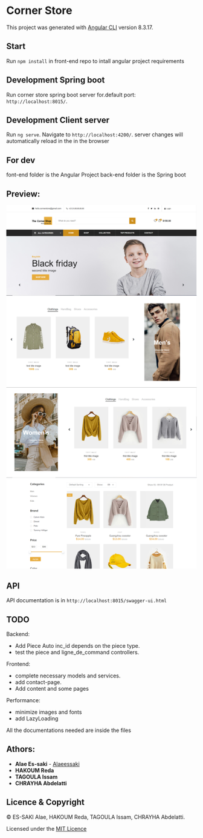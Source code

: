 # Corner Store

This project was generated with [Angular CLI](https://github.com/angular/angular-cli) version 8.3.17.

## Start

Run `npm install` in front-end repo to intall angular project requirements

## Development Spring boot

Run corner store spring boot server for.default port: `http://localhost:8015/`.

## Development Client server

Run `ng serve`. Navigate to `http://localhost:4200/`. server changes will automatically reload in the in the browser

## For dev

font-end folder is the Angular Project
back-end folder is the Spring boot 

## Preview:

![preview](preview.PNG)
![preview](preview2.PNG)
![preview](preview3.PNG)
![preview](preview4.PNG)


## API

API documentation is in `http://localhost:8015/swagger-ui.html`

## TODO

Backend: 

* Add Piece Auto inc_id depends on the piece type.
* test the piece and ligne_de_command controllers.

Frontend:

* complete necessary models and services.
* add contact-page.
* Add content and some pages

Performance: 

* minimize images and fonts
* add LazyLoading

All the documentations needed are inside the files

## Athors: 
* **Alae Es-saki**  - [Alaeessaki](https://github.com/alaeessaki)
* **HAKOUM Reda** 
* **TAGOULA Issam**
* **CHRAYHA Abdelatti** 

## Licence & Copyright
© ES-SAKI Alae, HAKOUM Reda, TAGOULA Issam, CHRAYHA Abdelatti.

Licensed under the [MIT Licence](LICENSE)




